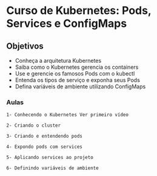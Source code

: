 # Curso de Kubernetes: Pods, Services e ConfigMaps

## Objetivos

 - Conheça a arquitetura Kubernetes
 - Saiba como o Kubernetes gerencia os containers
 - Use e gerencie os famosos Pods com o kubectl
 - Entenda os tipos de serviço e exponha seus Pods
 - Defina variáveis de ambiente utilizando ConfigMaps

 ### Aulas

    1- Conhecendo o Kubernetes Ver primeiro vídeo

    2- Criando o cluster

    3- Criando e entendendo pods

    4- Expondo pods com services

    5- Aplicando services ao projeto

    6- Definindo variáveis de ambiente

